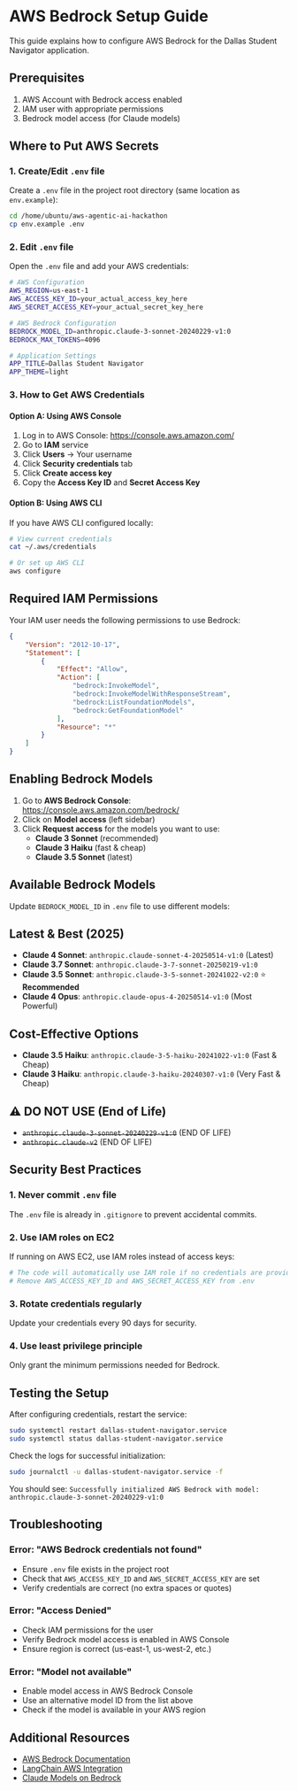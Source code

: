 # AWS Bedrock Setup Guide

This guide explains how to configure AWS Bedrock for the Dallas Student Navigator application.

## Prerequisites

1. AWS Account with Bedrock access enabled
2. IAM user with appropriate permissions
3. Bedrock model access (for Claude models)

## Where to Put AWS Secrets

### 1. Create/Edit `.env` file

Create a `.env` file in the project root directory (same location as `env.example`):

```bash
cd /home/ubuntu/aws-agentic-ai-hackathon
cp env.example .env
```

### 2. Edit `.env` file

Open the `.env` file and add your AWS credentials:

```bash
# AWS Configuration
AWS_REGION=us-east-1
AWS_ACCESS_KEY_ID=your_actual_access_key_here
AWS_SECRET_ACCESS_KEY=your_actual_secret_key_here

# AWS Bedrock Configuration
BEDROCK_MODEL_ID=anthropic.claude-3-sonnet-20240229-v1:0
BEDROCK_MAX_TOKENS=4096

# Application Settings
APP_TITLE=Dallas Student Navigator
APP_THEME=light
```

### 3. How to Get AWS Credentials

#### Option A: Using AWS Console

1. Log in to AWS Console: https://console.aws.amazon.com/
2. Go to **IAM** service
3. Click **Users** → Your username
4. Click **Security credentials** tab
5. Click **Create access key**
6. Copy the **Access Key ID** and **Secret Access Key**

#### Option B: Using AWS CLI

If you have AWS CLI configured locally:

```bash
# View current credentials
cat ~/.aws/credentials

# Or set up AWS CLI
aws configure
```

## Required IAM Permissions

Your IAM user needs the following permissions to use Bedrock:

```json
{
    "Version": "2012-10-17",
    "Statement": [
        {
            "Effect": "Allow",
            "Action": [
                "bedrock:InvokeModel",
                "bedrock:InvokeModelWithResponseStream",
                "bedrock:ListFoundationModels",
                "bedrock:GetFoundationModel"
            ],
            "Resource": "*"
        }
    ]
}
```

## Enabling Bedrock Models

1. Go to **AWS Bedrock Console**: https://console.aws.amazon.com/bedrock/
2. Click on **Model access** (left sidebar)
3. Click **Request access** for the models you want to use:
   - **Claude 3 Sonnet** (recommended)
   - **Claude 3 Haiku** (fast & cheap)
   - **Claude 3.5 Sonnet** (latest)

## Available Bedrock Models

Update `BEDROCK_MODEL_ID` in `.env` file to use different models:

## Latest & Best (2025)

- **Claude 4 Sonnet**: `anthropic.claude-sonnet-4-20250514-v1:0` (Latest)
- **Claude 3.7 Sonnet**: `anthropic.claude-3-7-sonnet-20250219-v1:0`
- **Claude 3.5 Sonnet**: `anthropic.claude-3-5-sonnet-20241022-v2:0` ⭐ **Recommended**
- **Claude 4 Opus**: `anthropic.claude-opus-4-20250514-v1:0` (Most Powerful)

## Cost-Effective Options

- **Claude 3.5 Haiku**: `anthropic.claude-3-5-haiku-20241022-v1:0` (Fast & Cheap)
- **Claude 3 Haiku**: `anthropic.claude-3-haiku-20240307-v1:0` (Very Fast & Cheap)

## ⚠️ DO NOT USE (End of Life)

- ~~`anthropic.claude-3-sonnet-20240229-v1:0`~~ (END OF LIFE)
- ~~`anthropic.claude-v2`~~ (END OF LIFE)

## Security Best Practices

### 1. Never commit `.env` file

The `.env` file is already in `.gitignore` to prevent accidental commits.

### 2. Use IAM roles on EC2

If running on AWS EC2, use IAM roles instead of access keys:

```python
# The code will automatically use IAM role if no credentials are provided
# Remove AWS_ACCESS_KEY_ID and AWS_SECRET_ACCESS_KEY from .env
```

### 3. Rotate credentials regularly

Update your credentials every 90 days for security.

### 4. Use least privilege principle

Only grant the minimum permissions needed for Bedrock.

## Testing the Setup

After configuring credentials, restart the service:

```bash
sudo systemctl restart dallas-student-navigator.service
sudo systemctl status dallas-student-navigator.service
```

Check the logs for successful initialization:

```bash
sudo journalctl -u dallas-student-navigator.service -f
```

You should see: `Successfully initialized AWS Bedrock with model: anthropic.claude-3-sonnet-20240229-v1:0`

## Troubleshooting

### Error: "AWS Bedrock credentials not found"
- Ensure `.env` file exists in the project root
- Check that `AWS_ACCESS_KEY_ID` and `AWS_SECRET_ACCESS_KEY` are set
- Verify credentials are correct (no extra spaces or quotes)

### Error: "Access Denied"
- Check IAM permissions for the user
- Verify Bedrock model access is enabled in AWS Console
- Ensure region is correct (us-east-1, us-west-2, etc.)

### Error: "Model not available"
- Enable model access in AWS Bedrock Console
- Use an alternative model ID from the list above
- Check if the model is available in your AWS region

## Additional Resources

- [AWS Bedrock Documentation](https://docs.aws.amazon.com/bedrock/)
- [LangChain AWS Integration](https://python.langchain.com/docs/integrations/platforms/aws)
- [Claude Models on Bedrock](https://docs.aws.amazon.com/bedrock/latest/userguide/model-ids.html)
